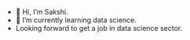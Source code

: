 - 👋 Hi, I’m Sakshi.
- 🌱 I’m currently learning data science.
- Looking forward to get a job in data science sector.

<!---
sb21feb/sb21feb is a ✨ special ✨ repository because its `README.md` (this file) appears on your GitHub profile.
You can click the Preview link to take a look at your changes.
--->
